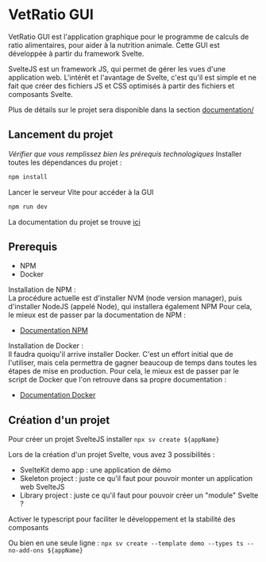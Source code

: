 # VetRatio GUI

VetRatio GUI est l'application graphique pour le programme de calculs de ratio alimentaires, pour aider à la nutrition animale.
Cette GUI est développée à partir du framework Svelte.

SvelteJS est un framework JS, qui permet de gérer les vues d'une application web.
L'intérêt et l'avantage de Svelte, c'est qu'il est simple et ne fait que créer des fichiers JS et CSS optimisés à partir des fichiers et composants Svelte.

Plus de détails sur le projet sera disponible dans la section [documentation/](docs/README.md)

## Lancement du projet

*Vérifier que vous remplissez bien les prérequis technologiques*
Installer toutes les dépendances du projet :  
```bash
npm install
```

Lancer le serveur Vite pour accéder à la GUI
```bash
npm run dev
```

La documentation du projet se trouve [ici](docs/index.md)

## Prerequis

- NPM
- Docker

Installation de NPM :  
La procédure actuelle est d'installer NVM (node version manager), puis d'installer NodeJS (appelé Node), qui installera également NPM
Pour cela, le mieux est de passer par la documentation de NPM :
- [Documentation NPM](https://nodejs.org/en/download/package-manager)


Installation de Docker :  
Il faudra quoiqu'il arrive installer Docker. C'est un effort initial que de l'utiliser, mais cela permettra de gagner beaucoup de temps dans toutes les étapes de mise en production.
Pour cela, le mieux est de passer par le script de Docker que l'on retrouve dans sa propre documentation : 
- [Documentation Docker](https://docs.docker.com/engine/install/ubuntu/)


## Création d'un projet

Pour créer un projet SvelteJS installer `npx sv create ${appName}`

Lors de la création d'un projet Svelte, vous avez 3 possibilités :
- SvelteKit demo app : une application de démo
- Skeleton project : juste ce qu'il faut pour pouvoir monter un application web SvelteJS
- Library project : juste ce qu'il faut pour pouvoir créer un "module" Svelte ?

Activer le typescript pour faciliter le développement et la stabilité des composants

Ou bien en une seule ligne : `npx sv create --template demo --types ts --no-add-ons ${appName}`
